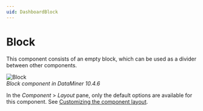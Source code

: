 ```yaml
---
uid: DashboardBlock
---
```


# Block

This component consists of an empty block, which can be used as a divider between other components.

![Block](~/user-guide/images/Block.png)<br>*Block component in DataMiner 10.4.6*

In the *Component* > *Layout* pane, only the default options are available for this component. See [Customizing the component layout](xref:Customize_Component_Layout).

